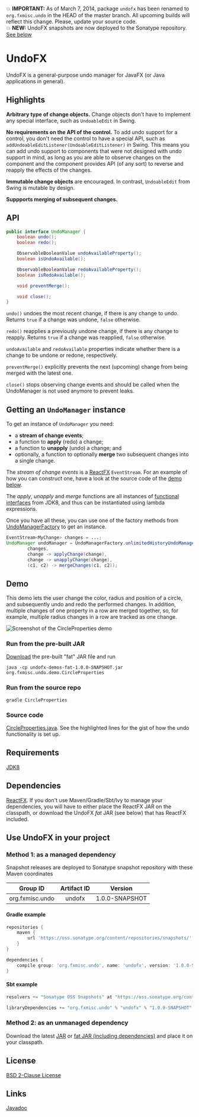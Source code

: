 :boom: **IMPORTANT:** As of March 7, 2014, package `undofx` has been renamed to `org.fxmisc.undo` in the HEAD of the master branch. All upcoming builds will reflect this change. Please, update your source code.  
:boom: **NEW:** UndoFX snapshots are now deployed to the Sonatype repository. [See below](#use-undofx-in-your-project)

UndoFX
======

UndoFX is a general-purpose undo manager for JavaFX (or Java applications in general).


Highlights
----------

**Arbitrary type of change objects.** Change objects don't have to implement any special interface, such as `UndoableEdit` in Swing.

**No requirements on the API of the control.** To add undo support for a control, you don't need the control to have a special API, such as `addUndoableEditListener(UndoableEditListener)` in Swing. This means you can add undo support to components that were not designed with undo support in mind, as long as you are able to observe changes on the component and the component provides API (of any sort) to reverse and reapply the effects of the changes.

**Immutable change objects** are encouraged. In contrast, `UndoableEdit` from Swing is mutable by design.

**Suppports merging of subsequent changes.**


API
---

```java
public interface UndoManager {
    boolean undo();
    boolean redo();

    ObservableBooleanValue undoAvailableProperty();
    boolean isUndoAvailable();

    ObservableBooleanValue redoAvailableProperty();
    boolean isRedoAvailable();

    void preventMerge();

    void close();
}
```

`undo()` undoes the most recent change, if there is any change to undo. Returns `true` if a change was undone, `false` otherwise.

`redo()` reapplies a previously undone change, if there is any change to reapply. Returns `true` if a change was reapplied, `false` otherwise.

`undoAvailable` and `redoAvailable` properties indicate whether there is a change to be undone or redone, respectively.

`preventMerge()` explicitly prevents the next (upcoming) change from being merged with the latest one.

`close()` stops observing change events and should be called when the UndoManager is not used anymore to prevent leaks.


Getting an `UndoManager` instance
---------------------------------

To get an instance of `UndoManager` you need:
 * a **stream of change events**;
 * a function to **apply** (redo) a change;
 * a function to **unapply** (undo) a change; and
 * optionally, a function to optionally **merge** two subsequent changes into a single change.

The _stream of change events_ is a [ReactFX](https://github.com/TomasMikula/ReactFX) `EventStream`. For an example of how you can construct one, have a look at the source code of the [demo below](#demo).

The _apply_, _unapply_ and _merge_ functions are all instances of [functional interfaces](http://download.java.net/jdk8/docs/api/java/util/function/package-summary.html) from JDK8, and thus can be instantiated using lambda expressions.

Once you have all these, you can use one of the factory methods from [UndoManagerFactory](https://googledrive.com/host/0B4a5AnNnZhkbVDRiZmxiMW1OYk0/javadoc/org/fxmisc/undo/UndoManagerFactory.html) to get an instance.

```java
EventStream<MyChange> changes = ...;
UndoManager undoManager = UndoManagerFactory.unlimitedHistoryUndoManager(
        changes,
        change -> applyChange(change),
        change -> unapplyChange(change),
        (c1, c2) -> mergeChanges(c1, c2));
```


Demo
----

This demo lets the user change the color, radius and position of a circle, and subsequently undo and redo the performed changes. In addition, multiple changes of one property in a row are merged together, so, for example, multiple radius changes in a row are tracked as one change.

![Screenshot of the CircleProperties demo](https://googledrive.com/host/0B4a5AnNnZhkbVDRiZmxiMW1OYk0/screenshots/circle-properties.png)

### Run from the pre-built JAR

[Download](https://googledrive.com/host/0B4a5AnNnZhkbVDRiZmxiMW1OYk0/downloads/) the pre-built "fat" JAR file and run

    java -cp undofx-demos-fat-1.0.0-SNAPSHOT.jar org.fxmisc.undo.demo.CircleProperties

### Run from the source repo

    gradle CircleProperties

### Source code

[CircleProperties.java](https://github.com/TomasMikula/UndoFX/blob/master/undofx-demos/src/main/java/org/fxmisc/undo/demo/CircleProperties.java#L126-L146). See the highlighted lines for the gist of how the undo functionality is set up.


Requirements
------------

[JDK8](https://jdk8.java.net/download.html)


Dependencies
------------

[ReactFX](https://github.com/TomasMikula/ReactFX). If you don't use Maven/Gradle/Sbt/Ivy to manage your dependencies, you will have to either place the ReactFX JAR on the classpath, or download the UndoFX _fat_ JAR (see below) that has ReactFX included.


Use UndoFX in your project
--------------------------

### Method 1: as a managed dependency

Snapshot releases are deployed to Sonatype snapshot repository with these Maven coordinates

| Group ID        | Artifact ID | Version        |
| :-------------: | :---------: | :------------: |
| org.fxmisc.undo | undofx      | 1.0.0-SNAPSHOT |

#### Gradle example

```groovy
repositories {
    maven {
        url 'https://oss.sonatype.org/content/repositories/snapshots/' 
    }
}

dependencies {
    compile group: 'org.fxmisc.undo', name: 'undofx', version: '1.0.0-SNAPSHOT'
}
```

#### Sbt example

```scala
resolvers += "Sonatype OSS Snapshots" at "https://oss.sonatype.org/content/repositories/snapshots"

libraryDependencies += "org.fxmisc.undo" % "undofx" % "1.0.0-SNAPSHOT"
```


### Method 2: as an unmanaged dependency

Download the latest [JAR](https://oss.sonatype.org/content/repositories/snapshots/org/fxmisc/undo/undofx/1.0.0-SNAPSHOT/) or [fat JAR (including dependencies)](https://googledrive.com/host/0B4a5AnNnZhkbVDRiZmxiMW1OYk0/downloads/) and place it on your classpath.


License
-------

[BSD 2-Clause License](http://opensource.org/licenses/BSD-2-Clause)


Links
-----

[Javadoc](https://googledrive.com/host/0B4a5AnNnZhkbVDRiZmxiMW1OYk0/javadoc/org/fxmisc/undo/package-summary.html)  
